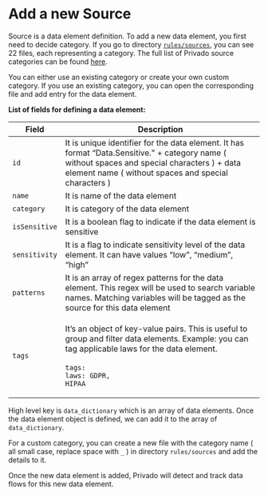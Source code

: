 # Add a new Source

Source is a data element definition. To add a new data element, you first need to decide category. If you go to directory [`rules/sources`](https://github.com/Privado-Inc/privado/tree/main/rules/sources), you can see 22 files, each representing a category. The full list of Privado source categories can be found [here](https://github.com/Privado-Inc/privado/tree/main/rules/sources).

You can either use an existing category or create your own custom category. If you use an existing category, you can open the corresponding file and add entry for the data element.

**List of fields for defining a data element:**

| Field         | Description                                                                                                                                                                                                        |
| ------------- | ------------------------------------------------------------------------------------------------------------------------------------------------------------------------------------------------------------------ |
| `id`          | It is unique identifier for the data element. It has format “Data.Sensitive." + category name ( without spaces and special characters ) + data element name ( without spaces and special characters )              |
| `name`        | It is name of the data element                                                                                                                                                                                     |
| `category`    | It is category of the data element                                                                                                                                                                                 |
| `isSensitive` | It is a boolean flag to indicate if the data element is sensitive                                                                                                                                                  |
| `sensitivity` | It is a flag to indicate sensitivity level of the data element. It can have values “low”, “medium”, “high”                                                                                                         |
| `patterns`    | It is an array of regex patterns for the data element. This regex will be used to search variable names. Matching variables will be tagged as the source for this data element                                     |
| `tags`        | <p>It’s an object of key-value pairs. This is useful to group and filter data elements. Example: you can tag applicable laws for the data element.<br><br><code>tags:</code><br><code>laws: GDPR, HIPAA</code></p> |

High level key is `data_dictionary` which is an array of data elements. Once the data element object is defined, we can add it to the array of `data_dictionary`.

For a custom category, you can create a new file with the category name ( all small case, replace space with `_` ) in directory `rules/sources` and add the details to it.

Once the new data element is added, Privado will detect and track data flows for this new data element.
